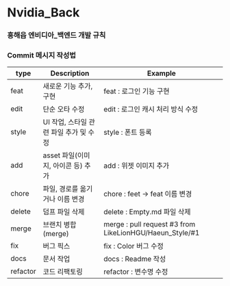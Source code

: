 # Nvidia_Back
### 흥해읍 엔비디아_백엔드 개발 규칙

### Commit 메시지 작성법

| type      | Description                      | Example                                                     |
|-----------|----------------------------------|-------------------------------------------------------------|
| feat      | 새로운 기능 추가, 구현            | feat : 로그인 기능 구현                                     |
| edit      | 단순 오타 수정                    | edit : 로그인 캐시 처리 방식 수정                           |
| style     | UI 작업, 스타일 관련 파일 추가 및 수정 | style : 폰트 등록                                           |
| add       | asset 파일(이미지, 아이콘 등) 추가 | add : 위젯 이미지 추가                                      |
| chore     | 파일, 경로를 옮기거나 이름 변경    | chore : feet -> feat 이름 변경                              |
| delete    | 덤프 파일 삭제                    | delete : Empty.md 파일 삭제                                 |
| merge     | 브랜치 병합(merge)                | merge : pull request #3 from LikeLionHGU/Haeun_Style/#1     |
| fix       | 버그 픽스                         | fix : Color 버그 수정                                       |
| docs      | 문서 작업                         | docs : Readme 작성                                          |
| refactor  | 코드 리팩토링                     | refactor : 변수명 수정                                      |
